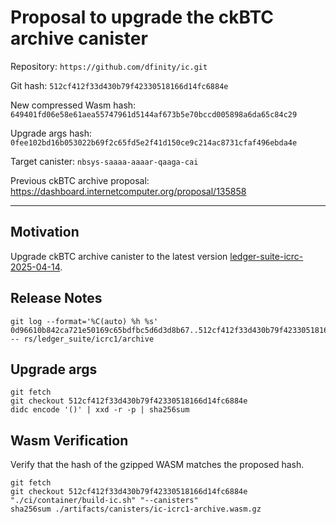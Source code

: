 # Proposal to upgrade the ckBTC archive canister

Repository: `https://github.com/dfinity/ic.git`

Git hash: `512cf412f33d430b79f42330518166d14fc6884e`

New compressed Wasm hash: `649401fd06e58e61aea55747961d5144af673b5e70bccd005898a6da65c84c29`

Upgrade args hash: `0fee102bd16b053022b69f2c65fd5e2f41d150ce9c214ac8731cfaf496ebda4e`

Target canister: `nbsys-saaaa-aaaar-qaaga-cai`

Previous ckBTC archive proposal: https://dashboard.internetcomputer.org/proposal/135858

---

## Motivation

Upgrade ckBTC archive canister to the latest
version [ledger-suite-icrc-2025-04-14](https://github.com/dfinity/ic/releases/tag/ledger-suite-icrc-2025-04-14).

## Release Notes

```
git log --format='%C(auto) %h %s' 0d96610b842ca721e50169c65bdfbc5d6d3d8b67..512cf412f33d430b79f42330518166d14fc6884e -- rs/ledger_suite/icrc1/archive

 ```

## Upgrade args

```
git fetch
git checkout 512cf412f33d430b79f42330518166d14fc6884e
didc encode '()' | xxd -r -p | sha256sum
```

## Wasm Verification

Verify that the hash of the gzipped WASM matches the proposed hash.

```
git fetch
git checkout 512cf412f33d430b79f42330518166d14fc6884e
"./ci/container/build-ic.sh" "--canisters"
sha256sum ./artifacts/canisters/ic-icrc1-archive.wasm.gz
```